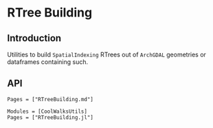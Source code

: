 # RTree Building
## Introduction
Utilities to build `SpatialIndexing` RTrees out of `ArchGDAL` geometries or
dataframes containing such.

## API

```@index
Pages = ["RTreeBuilding.md"]
```

```@autodocs
Modules = [CoolWalksUtils]
Pages = ["RTreeBuilding.jl"]
```